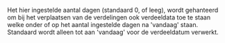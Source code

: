 Het hier ingestelde aantal dagen (standaard 0, of leeg), wordt gehanteerd om bij het verplaatsen van de verdelingen ook verdeeldata toe te staan welke onder of op het aantal ingestelde dagen na 'vandaag' staan. Standaard wordt alleen tot aan 'vandaag' voor de verdeeldatum verwerkt.